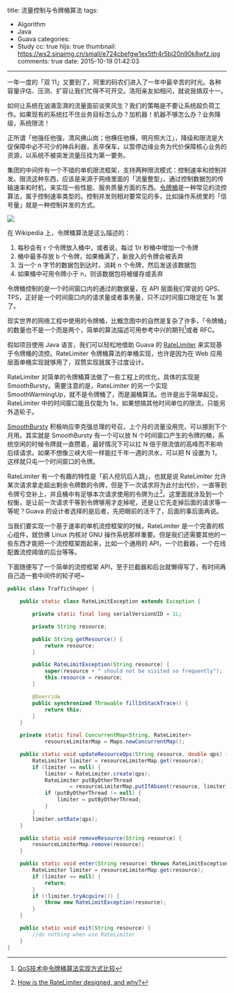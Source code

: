 title: 流量控制与令牌桶算法
tags:
  - Algorithm
  - Java
  - Guava
categories:
  - Study
cc: true
hljs: true
thumbnail: https://ws2.sinaimg.cn/small/e724cbefgw1ex5tfr4r5bj20n90k8wfz.jpg
comments: true
date: 2015-10-19 01:42:03
---

一年一度的「双 11」又要到了，阿里的码农们进入了一年中最辛苦的时光。各种容量评估、压测、扩容让我们忙得不可开交。洛阳亲友如相问，就说我搞双十一。

如何让系统在汹涌澎湃的流量面前谈笑风生？我们的策略是不要让系统超负荷工作。如果现有的系统扛不住业务目标怎么办？加机器！机器不够怎么办？业务降级，系统限流！

正所谓「他强任他强，清风拂山岗；他横任他横，明月照大江」，降级和限流是大促保障中必不可少的神兵利器，丢卒保车，以暂停边缘业务为代价保障核心业务的资源，以系统不被突发流量压挂为第一要务。

<!-- more --><!-- indicate-the-source -->

集团的中间件有一个不错的单机限流框架，支持两种限流模式：控制速率和控制并发。限流这种东西，应该是来源于网络里面的「流量整型」，通过控制数据包的传输速率和时机，来实现一些性能、服务质量方面的东西。[令牌桶][2]是一种常见的流控算法，属于控制速率类型的。控制并发则相对要常见的多，比如操作系统里的「信号量」就是一种控制并发的方式。

![](https://ws4.sinaimg.cn/large/e724cbefgw1ex4rw20h6bg20dy08mmwy.gif)

在 Wikipedia 上，令牌桶算法是这么描述的：

1. 每秒会有 r 个令牌放入桶中，或者说，每过 1/r 秒桶中增加一个令牌
2. 桶中最多存放 b 个令牌，如果桶满了，新放入的令牌会被丢弃
3. 当一个 n 字节的数据包到达时，消耗 n 个令牌，然后发送该数据包
4. 如果桶中可用令牌小于 n，则该数据包将被缓存或丢弃

令牌桶控制的是一个时间窗口内的通过的数据量，在 API 层面我们常说的 QPS、TPS，正好是一个时间窗口内的请求量或者事务量，只不过时间窗口限定在 1s 罢了。

现实世界的网络工程中使用的令牌桶，比概念图中的自然是复杂了许多，「令牌桶」的数量也不是一个而是两个，简单的算法描述可用参考中兴的期刊[^1]或者 RFC。

[^1]: [QoS技术中令牌桶算法实现方式比较][1]

假如项目使用 Java 语言，我们可以轻松地借助 Guava 的 [RateLimiter][3] 来实现基于令牌桶的流控。RateLimiter 令牌桶算法的单桶实现，也许是因为在 Web 应用层面单桶实现就够用了，双筒实现就属于过度设计。

RateLimiter 对简单的令牌桶算法做了一些工程上的优化，具体的实现是 SmoothBursty。需要注意的是，RateLimiter 的另一个实现 SmoothWarmingUp，就不是令牌桶了，而是漏桶算法。也许是出于简单起见，RateLimiter 中的时间窗口能且仅能为 1s，如果想搞其他时间单位的限流，只能另外造轮子。

[SmoothBursty][4] 积极响应李克强总理的号召，上个月的流量没用完，可以挪到下个月用。其实就是 SmoothBursty 有一个可以放 N 个时间窗口产生的令牌的桶，系统空闲的时候令牌就一直攒着，最好情况下可以扛 N 倍于限流值的高峰而不影响后续请求。如果不想像三峡大坝一样能扛千年一遇的洪水，可以把 N 设置为 1，这样就只屯一个时间窗口的令牌。

RateLimiter 有一个有趣的特性是「前人挖坑后人跳」，也就是说 RateLimiter 允许某次请求拿走超出剩余令牌数的令牌，但是下一次请求将为此付出代价，一直等到令牌亏空补上，并且桶中有足够本次请求使用的令牌为止[^2]。这里面就涉及到一个权衡，是让前一次请求干等到令牌够用才走掉呢，还是让它先走掉后面的请求等一等呢？Guava 的设计者选择的是后者，先把眼前的活干了，后面的事后面再说。

[^2]: [How is the RateLimiter designed, and why?][5]

当我们要实现一个基于速率的单机流控框架的时候，RateLimiter 是一个完善的核心组件，就仿佛 Linux 内核对 GNU 操作系统那样重要。但是我们还需要其他的一些东西才能把一个流控框架跑起来，比如一个通用的 API，一个拦截器，一个在线配置流控阈值的后台等等。

下面随便写了一个简单的流控框架 API，至于拦截器和后台就懒得写了，有时间再自己造一套中间件的轮子吧~

```java
public class TrafficShaper {

    public static class RateLimitException extends Exception {

        private static final long serialVersionUID = 1L;

        private String resource;

        public String getResource() {
            return resource;
        }

        public RateLimitException(String resource) {
            super(resource + " should not be visited so frequently");
            this.resource = resource;
        }

        @Override
        public synchronized Throwable fillInStackTrace() {
            return this;
        }
    }

    private static final ConcurrentMap<String, RateLimiter>
            resourceLimiterMap = Maps.newConcurrentMap();

    public static void updateResourceQps(String resource, double qps) {
        RateLimiter limiter = resourceLimiterMap.get(resource);
        if (limiter == null) {
            limiter = RateLimiter.create(qps);
            RateLimiter putByOtherThread
                    = resourceLimiterMap.putIfAbsent(resource, limiter);
            if (putByOtherThread != null) {
                limiter = putByOtherThread;
            }
        }
        limiter.setRate(qps);
    }

    public static void removeResource(String resource) {
        resourceLimiterMap.remove(resource);
    }

    public static void enter(String resource) throws RateLimitException {
        RateLimiter limiter = resourceLimiterMap.get(resource);
        if (limiter == null) {
            return;
        }
        if (!limiter.tryAcquire()) {
            throw new RateLimitException(resource);
        }
    }

    public static void exit(String resource) {
        //do nothing when use RateLimiter
    }
}
```

[1]: http://www.zte.com.cn/cndata/magazine/zte_communications/2007/3/magazine/200706/t20070628_150663.html
[2]: https://en.wikipedia.org/wiki/Token_bucket
[3]: https://github.com/google/guava/blob/v18.0/guava/src/com/google/common/util/concurrent/RateLimiter.java
[4]: https://github.com/google/guava/blob/v18.0/guava/src/com/google/common/util/concurrent/SmoothRateLimiter.java#L280:L307
[5]: https://github.com/google/guava/blob/v18.0/guava/src/com/google/common/util/concurrent/SmoothRateLimiter.java#L124:L130
